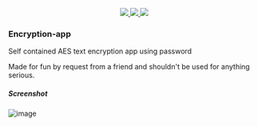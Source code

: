 <p align="center">
    <a href="https://github.com/zetterberg123/Encryption-app/releases/latest" alt="GitHub all releases">
        <img src="https://img.shields.io/github/downloads/zetterberg123/Encryption-app/total" />
    </a>
    <a href="https://github.com/zetterberg123/Encryption-app/releases/latest" alt="GitHub release (latest by date)">
        <img src="https://img.shields.io/github/v/release/zetterberg123/encryption-app" />
    </a>
    <a href="https://github.com/zetterberg123/Encryption-app/blob/main/LICENSE" alt="License">
        <img src="https://img.shields.io/github/license/zetterberg123/encryption-app" />
    </a>
</p>


### Encryption-app

Self contained AES text encryption app using password

Made for fun by request from a friend and shouldn't be used for anything serious.

##### Screenshot
![image](https://github.com/zetterberg123/Encryption-app/assets/63219005/78abfb6b-671d-41cc-bf8a-4b49f976c83c)
